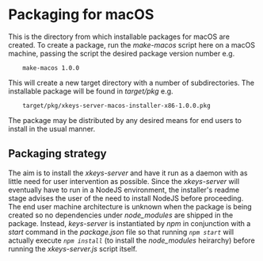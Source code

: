# Packaging for macOS

This is the directory from which installable packages for macOS are created. To create a package, run the _make-macos_ script here on a macOS machine, passing the script the desired package version number e.g.
```
    make-macos 1.0.0
```
This will create a new target directory with a number of subdirectories. The installable package will be found in _target/pkg_ e.g.
```
    target/pkg/xkeys-server-macos-installer-x86-1.0.0.pkg
``` 
The package may be distributed by any desired means for end users to install in the usual manner.

## Packaging strategy

The aim is to install the _xkeys-server_ and have it run as a daemon with as little need for user intervention as possible. Since the _xkeys-server_ will eventually have to run in a NodeJS environment, the installer's readme stage advises the user of the need to install NodeJS before proceeding. The end user machine architecture is unknown when the package is being created so no dependencies under _node_modules_ are shipped in the package. Instead, _keys-server_ is instantiated by _npm_ in conjunction with a _start_ command in the _package.json_ file so that running _`npm start`_ will actually execute _`npm install`_ (to install the _node_modules_ heirarchy) before running the _xkeys-server.js_ script itself.
